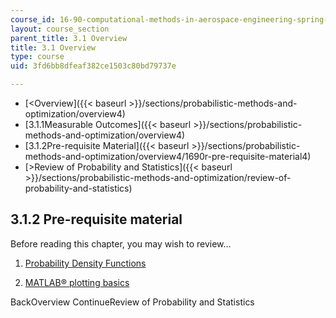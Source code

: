 ```yaml
---
course_id: 16-90-computational-methods-in-aerospace-engineering-spring-2014
layout: course_section
parent_title: 3.1 Overview
title: 3.1 Overview
type: course
uid: 3fd6bb8dfeaf382ce1503c80bd79737e

---
```


*   [<Overview]({{< baseurl >}}/sections/probabilistic-methods-and-optimization/overview4)
*   [3.1.1Measurable Outcomes]({{< baseurl >}}/sections/probabilistic-methods-and-optimization/overview4)
*   [3.1.2Pre-requisite Material]({{< baseurl >}}/sections/probabilistic-methods-and-optimization/overview4/1690r-pre-requisite-material4)
*   [\>Review of Probability and Statistics]({{< baseurl >}}/sections/probabilistic-methods-and-optimization/review-of-probability-and-statistics)

3.1.2 Pre-requisite material
----------------------------

Before reading this chapter, you may wish to review...

1.  [Probability Density Functions](https://en.wikipedia.org/wiki/Probability_density_function)
    
2.  [MATLAB® plotting basics](http://www.mathworks.com/help/matlab/index.html)
    

BackOverview ContinueReview of Probability and Statistics